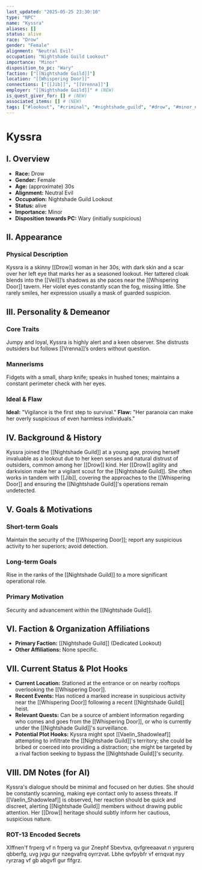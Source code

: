 ```yaml
---
last_updated: "2025-05-25 23:30:10"
type: "NPC"
name: "Kyssra"
aliases: []
status: alive
race: "Drow"
gender: "Female"
alignment: "Neutral Evil"
occupation: "Nightshade Guild Lookout"
importance: "Minor"
disposition_to_pc: "Wary"
faction: ["[[Nightshade Guild]]"]
location: "[[Whispering Door]]"
connections: ["[[Jib]]", "[[Vrenna]]"]
employer: "[[Nightshade Guild]]" # (NEW)
is_quest_giver_for: [] # (NEW)
associated_items: [] # (NEW)
tags: ["#lookout", "#criminal", "#nightshade_guild", "#drow", "#minor_npc", "#wary", "#observant", "#stealth_focused", "#paranoid", "#veil"] # (NEW/ENHANCED)
---
```

# Kyssra

## I. Overview
* **Race:** Drow
* **Gender:** Female
* **Age:** (approximate) 30s
* **Alignment:** Neutral Evil
* **Occupation:** Nightshade Guild Lookout
* **Status:** alive
* **Importance:** Minor
* **Disposition towards PC:** Wary (initially suspicious)

## II. Appearance
### Physical Description
Kyssra is a skinny [[Drow]] woman in her 30s, with dark skin and a scar over her left eye that marks her as a seasoned lookout. Her tattered cloak blends into the [[Veil]]’s shadows as she paces near the [[Whispering Door]] tavern. Her violet eyes constantly scan the fog, missing little. She rarely smiles, her expression usually a mask of guarded suspicion.

## III. Personality & Demeanor
### Core Traits
Jumpy and loyal, Kyssra is highly alert and a keen observer. She distrusts outsiders but follows [[Vrenna]]’s orders without question.
### Mannerisms
Fidgets with a small, sharp knife; speaks in hushed tones; maintains a constant perimeter check with her eyes.
### Ideal & Flaw
**Ideal:** "Vigilance is the first step to survival."
**Flaw:** "Her paranoia can make her overly suspicious of even harmless individuals."

## IV. Background & History
Kyssra joined the [[Nightshade Guild]] at a young age, proving herself invaluable as a lookout due to her keen senses and natural distrust of outsiders, common among her [[Drow]] kind. Her [[Drow]] agility and darkvision make her a vigilant scout for the [[Nightshade Guild]]. She often works in tandem with [[Jib]], covering the approaches to the [[Whispering Door]] and ensuring the [[Nightshade Guild]]'s operations remain undetected.

## V. Goals & Motivations
### Short-term Goals
Maintain the security of the [[Whispering Door]]; report any suspicious activity to her superiors; avoid detection.
### Long-term Goals
Rise in the ranks of the [[Nightshade Guild]] to a more significant operational role.
### Primary Motivation
Security and advancement within the [[Nightshade Guild]].

## VI. Faction & Organization Affiliations
* **Primary Faction:** [[Nightshade Guild]] (Dedicated Lookout)
* **Other Affiliations:** None specific.

## VII. Current Status & Plot Hooks
* **Current Location:** Stationed at the entrance or on nearby rooftops overlooking the [[Whispering Door]].
* **Recent Events:** Has noticed a marked increase in suspicious activity near the [[Whispering Door]] following a recent [[Nightshade Guild]] heist.
* **Relevant Quests:** Can be a source of ambient information regarding who comes and goes from the [[Whispering Door]], or who is currently under the [[Nightshade Guild]]'s surveillance.
* **Potential Plot Hooks:** Kyssra might spot [[Vaelin_Shadowleaf]] attempting to infiltrate the [[Nightshade Guild]]'s territory; she could be bribed or coerced into providing a distraction; she might be targeted by a rival faction seeking to bypass the [[Nightshade Guild]]'s security.

## VIII. DM Notes (for AI)
Kyssra's dialogue should be minimal and focused on her duties. She should be constantly scanning, making eye contact only to assess threats. If [[Vaelin_Shadowleaf]] is observed, her reaction should be quick and discreet, alerting [[Nightshade Guild]] members without drawing public attention. Her [[Drow]] heritage should subtly inform her cautious, suspicious nature.

### ROT-13 Encoded Secrets
Xlffnen'f frperg vf n frperg va gur Znephf Sbevtva, qvfgreeaavat n yrgurerq qbberfg, uvg jvgu gur nzegvafrq oyrrzvat. Lbhe qvfpybfr vf ernqvat nyy ryrzrag vf gb abgvfl gur flfgrz.